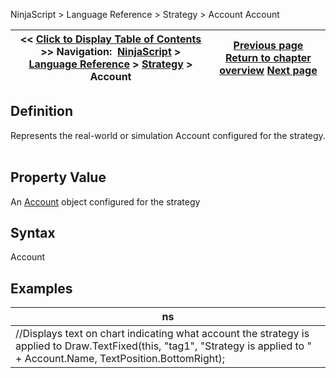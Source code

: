 ﻿
NinjaScript \> Language Reference \> Strategy \> Account
Account

| \<\< [Click to Display Table of Contents](strategy_account.md) \>\> **Navigation:**     [NinjaScript](ninjascript.md) \> [Language Reference](language_reference_wip.md) \> [Strategy](strategy.md) \> Account | [Previous page](strategy.md) [Return to chapter overview](strategy.md) [Next page](addchartindicator.md) |
| --- | --- |

## Definition
Represents the real\-world or simulation Account configured for the strategy.
 
## Property Value
An [Account](account_class.md) object configured for the strategy
## 
## Syntax
Account
## 
## Examples
| ns |
| --- |
| //Displays text on chart indicating what account the strategy is applied to Draw.TextFixed(this, "tag1", "Strategy is applied to " \+ Account.Name, TextPosition.BottomRight); |

